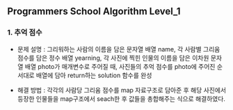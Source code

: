 ## Programmers School Algorithm Level_1

### 1. 추억 점수
- 문제 설명 :  그리워하는 사람의 이름을 담은 문자열 배열 name, 각 사람별 그리움 점수를 담은 정수 배열 yearning, 각 사진에 찍힌 인물의 이름을 담은 이차원 문자열 배열 photo가 매개변수로 주어질 때, 사진들의 추억 점수를 photo에 주어진 순서대로 배열에 담아 return하는 solution 함수를 완성

- 해결 방법 : 각각의 사람당 그리움 점수를 map 자료구조로 담아준 후 해당 사진에서 등장한 인물들을 map구조에서 seach한 후 값들을 총합해주는 식으로 해결하였다.